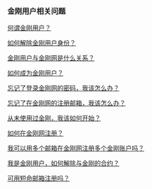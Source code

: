 ### 金刚用户相关问题

[何谓金刚用户？](https://a2zitpro.github.io/web/金刚用户)

[如何解除金刚用户身份？ ](https://a2zitpro.github.io/web/解除金刚用户合约)

[金刚用户与金刚网是什么关系？ ](https://a2zitpro.github.io/web/金刚用户与金刚网的关系)

[如何成为金刚用户？](https://a2zitpro.github.io/web/成为金刚用户)

[忘记了登录金刚网的密码，我该怎么办？](https://a2zitpro.github.io/web/忘记密码)

[忘记了在金刚网的注册邮箱，我该怎么办？](https://a2zitpro.github.io/web/忘记注册邮箱)

[从未使用过金刚，我该如何开始？](https://a2zitpro.github.io/web/成为金刚用户)

[如何在金刚网注册？](https://a2zitpro.github.io/web/在金刚网注册)

[我可以用多个邮箱在金刚网注册多个金刚账户吗？](https://a2zitpro.github.io/web/多邮箱注册)

[我是金刚用户，如何解除与金刚的合约？](https://a2zitpro.github.io/web/解除金刚用户合约)

[可用短命邮箱注册吗？](https://a2zitpro.github.io/web/短命邮箱注册)

[]()
[]()
[]()
[]()

